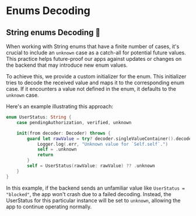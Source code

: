 # Enums Decoding

## String enums Decoding 🔡

When working with String enums that have a finite number of cases, it's crucial to include an `unknown` case as a catch-all for potential future values. This practice helps future-proof our apps against updates or changes on the backend that may introduce new enum values.

To achieve this, we provide a custom initializer for the enum. This initializer tries to decode the received value and maps it to the corresponding enum case. If it encounters a value not defined in the enum, it defaults to the `unknown` case.

Here's an example illustrating this approach:

```swift
enum UserStatus: String {
    case pendingAuthorization, verified, unknown

    init(from decoder: Decoder) throws {
        guard let rawValue = try? decoder.singleValueContainer().decode(String.self) else {
            Logger.log(.err, "Unknown value for `Self.self`.")
            self = .unknown
            return
        }
        self = UserStatus(rawValue: rawValue) ?? .unknown
    }
}
```

In this example, if the backend sends an unfamiliar value like `UserStatus = "blocked"`, the app won't crash due to a failed decoding. Instead, the UserStatus for this particular instance will be set to `unknown`, allowing the app to continue operating normally.